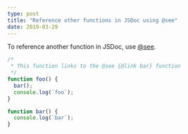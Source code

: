 ```yaml
---
type: post
title: "Reference other functions in JSDoc using @see"
date: 2019-03-29
---
```


To reference another function in JSDoc, use [@see](http://usejsdoc.org/tags-see.html).

```js
/*
 * This function links to the @see {@link bar} function
 */
function foo() {
  bar();
  console.log(`foo`);
}

function bar() {
  console.log(`bar`);
}
```


